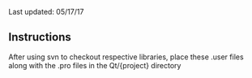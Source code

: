 Last updated: 05/17/17

## Instructions

After using svn to checkout respective libraries, place these .user files along with the .pro files in the Qt/{project} directory
